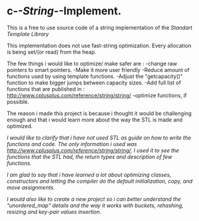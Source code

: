 # c-_-String-_-Implement.

This is a free to use source code of a string implementation of the *Standart Template Library*

This implementation does not use fast-string optimization. Every allocation is being set/(or read) from the heap. 

The few things i would like to optimize/ make safer are :
 -change raw pointers to smart pointers.
 -Make it more user friendly
 -Reduce amount of functions used by using template functions.
 -Adjust the "getcapacity()" function to make bigger jumps between capacity sizes.
 -Add full list of functions that are published in : http://www.cplusplus.com/reference/string/string/
 -optimize functions, if possible.
 
  The reason i made this project is because i thought it would be challenging enough and that i would learn
 more about the way the STL is made and optimized. 
 
  *I would like to clarify that i have not used STL as guide on how to write the functions and code. The only
 information i used was http://www.cplusplus.com/reference/string/string/. I used it to see the functions that
 the STL had, the return types and description of few functions.*
 
  *I am glad to say that i have learned a lot about optimizing classes, constructors and letting the compiler do
 the default initialization, copy, and move assignments.* 
 
  *I would also like to create a new project so i can better understand the "unordered_map" details and the way it works
 with buckets, rehashing, resizing and key-pair values insertion.* 


